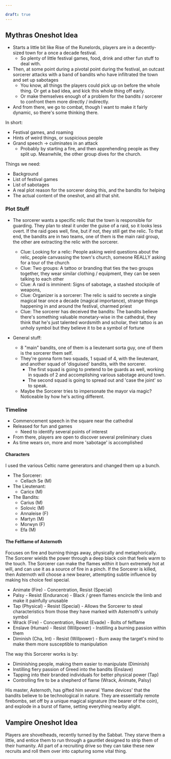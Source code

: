 ```yaml
---

draft: true
---
```


## Mythras Oneshot Idea
- Starts a little bit like Rise of the Runelords, players are in a decently-sized town for a once a decade festival.
  - So plenty of little festival games, food, drink and other fun stuff to deal with.
- Then, at some point during a pivotal point during the festival, an outcast sorcerer attacks with a band of bandits who have infiltrated the town and set up sabotages
  - You know, all things the players could pick up on before the whole thing. Or get a bad idea, and kick this whole thing off early.
  - Or make themselves enough of a problem for the bandits / sorcerer to confront them more directly / indirectly. 
- And from there, we go to combat, though I want to make it fairly dynamic, so there's some thinking there.

In short:
- Festival games, and roaming
- Hints of weird things, or suspicious people
- Grand speech -> culminates in an attack
  - Probably by starting a fire, and then apprehending people as they split up. Meanwhile, the other group dives for the church.

Things we need:
- Background
- List of festival games
- List of sabotages
- A real plot reason for the sorcerer doing this, and the bandits for helping
- The actual content of the oneshot, and all that shit. 

### Plot Stuff
- The sorcerer wants a specific relic that the town is responsible for guarding. They plan to steal it under the guise of a raid, so it looks less overt. If the raid goes well, fine, but if not, they still get the relic. To that end, the bandits are in two teams, one of them is the main raid group, the other are extracting the relic with the sorcerer.
  - Clue: Looking for a relic: People asking weird questions about the relic, people canvassing the town's church, someone REALLY asking for a tour of the church
  - Clue: Two groups: A tattoo or branding that ties the two groups together, they wear similar clothing / equipment, they can be seen talking to each other
  - Clue: A raid is imminent: Signs of sabotage, a stashed stockpile of weapons, 
  - Clue: Organizer is a sorcerer: The relic is said to secrete a single magical tear once a decade (magical importance), strange things happening in and around the festival, charmed priest
  - Clue: The sorcerer has deceived the bandits: The bandits believe there's something valuable monetary-wise in the cathedral, they think that he's just talented wordsmith and scholar, their tattoo is an unholy symbol but they believe it to be a symbol of fortune 

- General stuff:
  - 8 "main" bandits, one of them is a lieutenant sorta guy, one of them is the sorcerer them self.
  - They're gonna form two squads, 1 squad of 4, with the lieutenant, and another squad of 'disguised' bandits, with the sorcerer.
    - The first squad is going to pretend to be guards as well, working in squads of 2 and accomplishing various sabotage around town.
    - The second squad is going to spread out and 'case the joint' so to speak.
  - Maybe the Sorcerer tries to impersonate the mayor via magic? Noticeable by how he's acting different.
  
### Timeline
- Commencement speech in the square near the cathedral
- Released for fun and games
  - Need to identify several points of interest
- From there, players are open to discover several preliminary clues
- As time wears on, more and more 'sabotage' is accomplished

#### Characters
I used the various Celtic name generators and changed them up a bunch.
- The Sorcerer: 
  - Cellach Se (M)
- The Lieutenant: 
  - Caricx (M)
- The Bandits:
  - Carius (M)
  - Solovic (M)
  - Annaleise (F)
  - Martyn (M)
  - Morwyn (F)
  - Efa (M)

#### The Felflame of Asternoth
Focuses on fire and burning things away, physically and metaphorically. The Sorcerer wields the power through a deep black coin that feels warm to the touch. The Sorcerer can make the flames within it burn extremely hot at will, and can use it as a source of fire in a pinch. If the Sorcerer is killed, then Asternoth will choose a new bearer, attempting subtle influence by making his choice feel special.
- Animate (Fire) - Concentration, Resist (Special)
- Palsy - Resist (Endurance) - Black / green flames encircle the limb and make it painfully unusable
- Tap (Physical) - Resist (Special) - Allows the Sorcerer to steal characteristics from those they have marked with Asternoth's unholy symbol
- Wrack (Fire) - Concentration, Resist (Evade) - Bolts of felflame
- Enslave (Human) - Resist (Willpower) - Instilling a burning passion within them
- Diminish (Cha, Int) - Resist (Willpower) - Burn away the target's mind to make them more susceptible to manipulation 

The way this Sorcerer works is by: 
- Diminishing people, making them easier to manipulate (Diminish)
- Instilling fiery passion of Greed into the bandits (Enslave) 
- Tapping into their branded individuals for better physical power (Tap)
- Controlling fire to be a shepherd of flame (Wrack, Animate, Palsy)

His master, Asternoth, has gifted him several 'flame devices' that the bandits believe to be technological in nature. They are essentially remote firebombs, set off by a unique magical signature (the bearer of the coin), and explode in a burst of flame, setting everything nearby alight. 

## Vampire Oneshot Idea
Players are shovelheads, recently turned by the Sabbat. They starve them a little, and entice them to run through a gauntlet designed to strip them of their humanity. All part of a recruiting drive so they can take these new recruits and roll them over into capturing some vital thing. 
